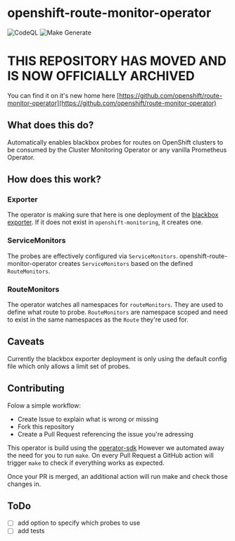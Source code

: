 # openshift-route-monitor-operator

![CodeQL](https://github.com/RiRa12621/openshift-route-monitor-operator/workflows/CodeQL/badge.svg?branch=master)
![Make Generate](https://github.com/RiRa12621/openshift-route-monitor-operator/workflows/Make%20Generate/badge.svg?branch=master)


# THIS REPOSITORY HAS MOVED AND IS NOW OFFICIALLY ARCHIVED
You can find it on it's new home here [https://github.com/openshift/route-monitor-operator](https://github.com/openshift/route-monitor-operator)


## What does this do?
Automatically enables blackbox probes for routes on OpenShift clusters to be consumed by the Cluster Monitoring Operator
or any vanilla Prometheus Operator.

## How does this work?

### Exporter
The operator is making sure that here is one deployment of the [blackbox exporter](https://github.com/prometheus/blackbox_exporter).
If it does not exist in `openshift-monitoring`, it creates one.

### ServiceMonitors
The probes are effectively configured via `ServiceMonitors`.
openshift-route-monitor-operator creates `ServiceMonitors` based on the defined `RouteMonitors`.

### RouteMonitors
The operator watches all namespaces for `routeMonitors`.
They are used to define what route to probe.
`RouteMonitors` are namespace scoped and need to exist in the same namespaces as the `Route` they're used for.


## Caveats
Currently the blackbox exporter deployment is only using the default config file which only allows a limit set of probes.

## Contributing
Folow a simple workflow:
* Create Issue to explain what is wrong or missing
* Fork this repository
* Create a Pull Request referencing the issue you're adressing

This operator is build using the [operator-sdk](https://sdk.operatorframework.io)
However we automated away the need for you to run `make`.
On every Pull Request a GitHub action will trigger `make` to check if everything works as expected.

Once your PR is merged, an additional action will run make and check those changes in.

## ToDo

* [ ] add option to specify which probes to use
* [ ] add tests
